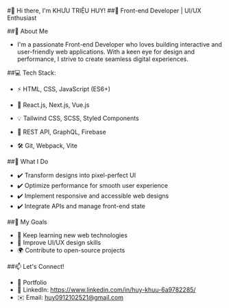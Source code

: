 #👋 Hi there, I'm KHƯU TRIỆU HUY!
##🚀 Front-end Developer | UI/UX Enthusiast

##🌟 About Me
- I'm a passionate Front-end Developer who loves building interactive and user-friendly web applications. With a keen eye for design and performance, I strive to create seamless digital experiences.

##💻 Tech Stack:

- ⚡ HTML, CSS, JavaScript (ES6+)

- 🎨 React.js, Next.js, Vue.js

- 💡 Tailwind CSS, SCSS, Styled Components

- 🔧 REST API, GraphQL, Firebase

- 🛠️ Git, Webpack, Vite

##📌 What I Do
- ✔️ Transform designs into pixel-perfect UI
- ✔️ Optimize performance for smooth user experience
- ✔️ Implement responsive and accessible web designs
- ✔️ Integrate APIs and manage front-end state

##🎯 My Goals
- 🚀 Keep learning new web technologies
- 🎨 Improve UI/UX design skills
- 🌍 Contribute to open-source projects

##📫 Let's Connect!
- 🔗 Portfolio 
- 🔗 LinkedIn: https://www.linkedin.com/in/huy-khuu-6a9782285/
- ✉️ Email: huy0912102521@gmail.com
